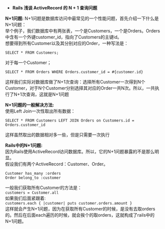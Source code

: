 * **Rails 浅谈 ActiveRecord 的 N + 1 查询问题**     

**N+1问题:**
N+1问题是数据库访问中最常见的一个性能问题，首先介绍一下什么是N+1问题：        
举个例子，我们数据库中有两张表，一个是Customers，一个是Orders。Orders中含有一个外键customer_id，指向了Customers的主键id。  
想要得到所有Customer以及其分别对应的Order，一种写法是：    
```
SELECT * FROM Customers;
```
对于每一个Customer；    
```
SELECT * FROM Orders WHERE Orders.customer_id = #{customer.id}
```
这样我们实际对数据库做了N+1次查询：选择所有Customer一次得到N个Customer，对于N个Customer分别选择其对应的Order一共N次。所以，一共执行了N+1次查询，这就是N+1问题      

**N+1问题的一般解决方法:**    
使用Left Join一次性取出所有数据：     
```
SELECT * FROM Customers LEFT JOIN Orders on Customers.id = Orders.customer_id
```
这样虽然取出的数据相对多一些，但是只需要一次执行     

**Rails中的N+1问题:**      
因为Rails使用ActiveRecord访问数据库。所以，它的N+1问题暴露的不是那么明显。     
假设我们有两个ActiveRecord：Customer、Order。      
```
Customer has_many :orders
Order belong_to :customer
```
一般我们获取所有Customer的方法是：     
`customers = Customer.all`    
如果我们后面紧跟着:    
`customers.each { |customer| puts customer.orders.amount }`    
这样就会产生N+1问题，因为在获取所有Customer的时候，是没有去取orders的。然后在后面each遍历的时候，就会挨个的取orders，这就构成了rails中的N+1问题。
